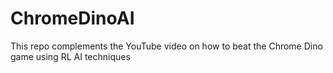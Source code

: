 # ChromeDinoAI
This repo complements the YouTube video on how to beat the Chrome Dino game using RL AI techniques
